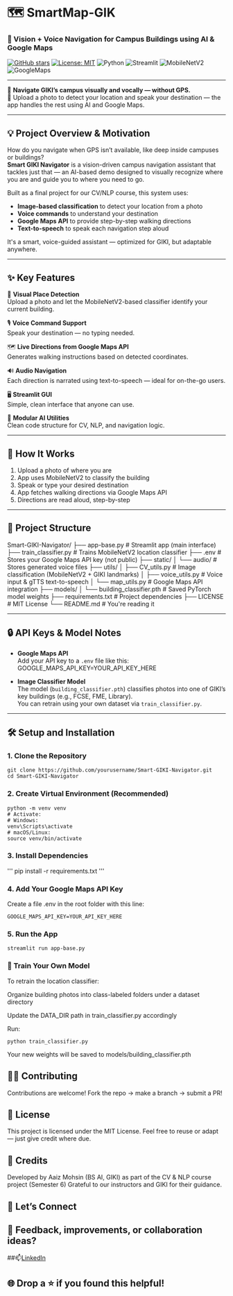 # 🗺️ SmartMap-GIK 
### 🎯 Vision + Voice Navigation for Campus Buildings using AI & Google Maps  

[![GitHub stars](https://img.shields.io/github/stars/Aaiz-Am17/SmartMap-GIKr?style=social)](https://github.com/Aaiz-Am17/SmartMap-GIK/stargazers)
[![License: MIT](https://img.shields.io/badge/License-MIT-blue.svg)](./LICENSE)
![Python](https://img.shields.io/badge/Made%20with-Python-3776AB?logo=python&logoColor=white)
![Streamlit](https://img.shields.io/badge/Built%20with-Streamlit-FF4B4B?logo=streamlit&logoColor=white)
![MobileNetV2](https://img.shields.io/badge/MobileNetV2-Image%20Classification-success?logo=pytorch)
![GoogleMaps](https://img.shields.io/badge/API-Google%20Maps-blue?logo=googlemaps)

---

🎯 **Navigate GIKI’s campus visually and vocally — without GPS.**  
📍 Upload a photo to detect your location and speak your destination — the app handles the rest using AI and Google Maps.

---

## 💡 Project Overview & Motivation
  
How do you navigate when GPS isn’t available, like deep inside campuses or buildings?  
**Smart GIKI Navigator** is a vision-driven campus navigation assistant that tackles just that — an AI-based demo designed to visually recognize where you are and guide you to where you need to go.

Built as a final project for our CV/NLP course, this system uses:
- **Image-based classification** to detect your location from a photo  
- **Voice commands** to understand your destination  
- **Google Maps API** to provide step-by-step walking directions  
- **Text-to-speech** to speak each navigation step aloud

It's a smart, voice-guided assistant — optimized for GIKI, but adaptable anywhere.

---

## ✨ Key Features

📸 **Visual Place Detection**  
Upload a photo and let the MobileNetV2-based classifier identify your current building.

🎙️ **Voice Command Support**  
Speak your destination — no typing needed.

🗺️ **Live Directions from Google Maps API**  
Generates walking instructions based on detected coordinates.

🔊 **Audio Navigation**  
Each direction is narrated using text-to-speech — ideal for on-the-go users.

🖥️ **Streamlit GUI**  
Simple, clean interface that anyone can use.

🧠 **Modular AI Utilities**  
Clean code structure for CV, NLP, and navigation logic.

---

## 🚀 How It Works

1. Upload a photo of where you are
2. App uses MobileNetV2 to classify the building
3. Speak or type your desired destination
4. App fetches walking directions via Google Maps API
5. Directions are read aloud, step-by-step

---

## 📁 Project Structure

Smart-GIKI-Navigator/
├── app-base.py # Streamlit app (main interface)
├── train_classifier.py # Trains MobileNetV2 location classifier
├── .env # Stores your Google Maps API key (not public)
├── static/
│ └── audio/ # Stores generated voice files
├── utils/
│ ├── CV_utils.py # Image classification (MobileNetV2 + GIKI landmarks)
│ ├── voice_utils.py # Voice input & gTTS text-to-speech
│ └── map_utils.py # Google Maps API integration
├── models/
│ └── building_classifier.pth # Saved PyTorch model weights
├── requirements.txt # Project dependencies
├── LICENSE # MIT License
└── README.md # You're reading it


---


## 🔒 API Keys & Model Notes  

- **Google Maps API**  
  Add your API key to a `.env` file like this:  
GOOGLE_MAPS_API_KEY=YOUR_API_KEY_HERE


- **Image Classifier Model**  
The model (`building_classifier.pth`) classifies photos into one of GIKI’s key buildings (e.g., FCSE, FME, Library).  
You can retrain using your own dataset via `train_classifier.py`.

---

## 🛠️ Setup and Installation  

### 1. Clone the Repository  
```
git clone https://github.com/yourusername/Smart-GIKI-Navigator.git
cd Smart-GIKI-Navigator
```
### 2. Create Virtual Environment (Recommended)
```
python -m venv venv
# Activate:
# Windows:
venv\Scripts\activate
# macOS/Linux:
source venv/bin/activate
```
### 3. Install Dependencies
'''
pip install -r requirements.txt
'''
### 4. Add Your Google Maps API Key
Create a file .env in the root folder with this line:
```
GOOGLE_MAPS_API_KEY=YOUR_API_KEY_HERE
```
### 5. Run the App
```
streamlit run app-base.py
```
### 🧪 Train Your Own Model
To retrain the location classifier:

Organize building photos into class-labeled folders under a dataset directory

Update the DATA_DIR path in train_classifier.py accordingly

Run:
```
python train_classifier.py
```
Your new weights will be saved to models/building_classifier.pth

## 🙋‍♂️ Contributing
Contributions are welcome!
Fork the repo → make a branch → submit a PR!

## 📜 License
This project is licensed under the MIT License.
Feel free to reuse or adapt — just give credit where due.

## 👥 Credits
Developed by Aaiz Mohsin (BS AI, GIKI) as part of the CV & NLP course project (Semester 6)
Grateful to our instructors and GIKI for their guidance.

## 🤝 Let’s Connect
## 💬 Feedback, improvements, or collaboration ideas?
##📫[LinkedIn](https://www.linkedin.com/in/aaizmohsin)
## 🌐 Drop a ⭐ if you found this helpful!


